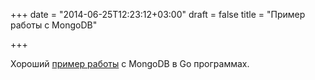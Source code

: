 +++
date = "2014-06-25T12:23:12+03:00"
draft = false
title = "Пример работы с MongoDB"

+++

<p>Хороший <a href="https://github.com/goinggo/mgoaction">пример работы</a> с MongoDB в Go программах.</p>

